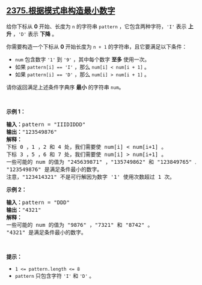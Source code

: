 ## [2375.根据模式串构造最小数字](https://leetcode.cn/problems/construct-smallest-number-from-di-string/)
<p>给你下标从 <strong>0</strong> 开始、长度为 <code>n</code>&nbsp;的字符串&nbsp;<code>pattern</code>&nbsp;，它包含两种字符，<code>'I'</code>&nbsp;表示 <strong>上升</strong>&nbsp;，<code>'D'</code>&nbsp;表示 <strong>下降</strong>&nbsp;。</p>

<p>你需要构造一个下标从 <strong>0</strong>&nbsp;开始长度为&nbsp;<code>n + 1</code>&nbsp;的字符串，且它要满足以下条件：</p>

<ul>
	<li><code>num</code>&nbsp;包含数字&nbsp;<code>'1'</code>&nbsp;到&nbsp;<code>'9'</code>&nbsp;，其中每个数字&nbsp;<strong>至多</strong>&nbsp;使用一次。</li>
	<li>如果&nbsp;<code>pattern[i] == 'I'</code>&nbsp;，那么&nbsp;<code>num[i] &lt; num[i + 1]</code>&nbsp;。</li>
	<li>如果&nbsp;<code>pattern[i] == 'D'</code>&nbsp;，那么&nbsp;<code>num[i] &gt; num[i + 1]</code>&nbsp;。</li>
</ul>

<p>请你返回满足上述条件字典序 <strong>最小</strong>&nbsp;的字符串<em>&nbsp;</em><code>num</code>。</p>

<p>&nbsp;</p>

<p><strong>示例 1：</strong></p>

<pre>
<b>输入：</b>pattern = "IIIDIDDD"
<b>输出：</b>"123549876"
<strong>解释：
</strong>下标 0 ，1 ，2 和 4 处，我们需要使 num[i] &lt; num[i+1] 。
下标 3 ，5 ，6 和 7 处，我们需要使 num[i] &gt; num[i+1] 。
一些可能的 num 的值为 "245639871" ，"135749862" 和 "123849765" 。
"123549876" 是满足条件最小的数字。
注意，"123414321" 不是可行解因为数字 '1' 使用次数超过 1 次。</pre>

<p><strong>示例 2：</strong></p>

<pre>
<b>输入：</b>pattern = "DDD"
<b>输出：</b>"4321"
<strong>解释：</strong>
一些可能的 num 的值为 "9876" ，"7321" 和 "8742" 。
"4321" 是满足条件最小的数字。
</pre>

<p>&nbsp;</p>

<p><strong>提示：</strong></p>

<ul>
	<li><code>1 &lt;= pattern.length &lt;= 8</code></li>
	<li><code>pattern</code>&nbsp;只包含字符&nbsp;<code>'I'</code> 和&nbsp;<code>'D'</code> 。</li>
</ul>
